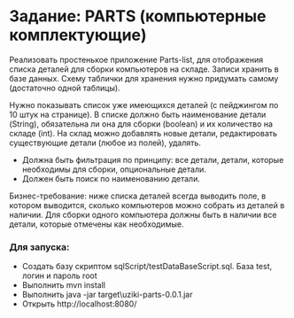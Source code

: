 # Задание: PARTS (компьютерные комплектующие)
Реализовать простенькое приложение Parts-list, для отображения списка деталей для сборки компьютеров на складе. Записи хранить в базе данных. Схему таблички для хранения нужно придумать самому (достаточно одной таблицы).

Нужно показывать список уже имеющихся деталей (с пейджингом по 10 штук на странице). В списке должно быть наименование детали (String), обязательна ли она для сборки (boolean) и их количество на складе (int). На склад можно добавлять новые детали, редактировать существующие детали (любое из полей), удалять. 
* Должна быть фильтрация по принципу: все детали, детали, которые необходимы для сборки, опциональные детали. 
* Должен быть поиск по наименованию детали. 

Бизнес-требование: ниже списка деталей всегда выводить поле, в котором выводится, сколько компьютеров можно собрать из деталей в наличии. Для сборки одного компьютера должны быть в наличии все детали, которые отмечены как необходимые.


### Для запуска:
* Создать базу скриптом sqlScript/testDataBaseScript.sql. База test, логин и пароль root
* Выполнить mvn install
* Выполнить java -jar target\uziki-parts-0.0.1.jar
* Открыть http://localhost:8080/